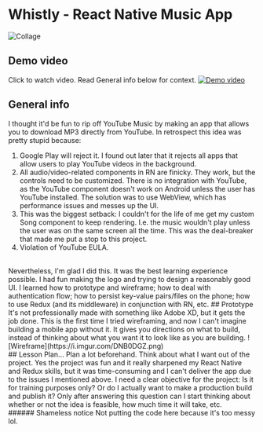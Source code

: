 ﻿# Whistly - React Native Music App
![Collage](https://i.imgur.com/T8PRCx3.png)
## Demo video
Click to watch video. Read General info below for context.
[
![Demo video](https://i.imgur.com/GdnIrjL.png)](https://www.youtube.com/watch?v=2qI87Yws7vc)
## General info
I thought it'd be fun to rip off YouTube Music by making an app that allows you to download MP3 directly from YouTube. In retrospect this idea was pretty stupid because:
1. Google Play will reject it. I found out later that it rejects all apps that allow users to play YouTube videos in the background.
2. All audio/video-related components in RN are finicky. They work, but the controls need to be customized. There is no integration with YouTube, as the YouTube component doesn't work on Android unless the user has YouTube installed. The solution was to use WebView, which has performance issues and messes up the UI.
3. This was the biggest setback: I couldn't for the life of me get my custom Song component to keep rendering. I.e. the music wouldn't play unless the user was on the same screen all the time. This was the deal-breaker that made me put a stop to this project.
4. Violation of YouTube EULA.
<br>
Nevertheless, I'm glad I did this. It was the best learning experience possible. I had fun making the logo and trying to design a reasonably good UI. I learned how to prototype and wireframe; how to deal with authentication flow; how to persist key-value pairs/files on the phone; how to use Redux (and its middleware) in conjunction with RN, etc.
## Prototype
It's not professionally made with something like Adobe XD, but it gets the job done. This is the first time I tried wireframing, and now I can't imagine building a mobile app without it. It gives you directions on what to build, instead of thinking about what you want it to look like as you are building.
![Wireframe](https://i.imgur.com/DNB0DGZ.png)
<br>
## Lesson
Plan... Plan a lot beforehand. Think about what I want out of the project. Yes the project was fun and it really sharpened my React Native and Redux skills, but it was time-consuming and I can't deliver the app due to the issues I mentioned above. I need a clear objective for the project: Is it for training purposes only? Or do I actually want to make a production build and publish it? Only after answering this question can I start thinking about whether or not the idea is feasible, how much time it will take, etc.
<br>
###### Shameless notice
Not putting the code here because it's too messy lol.

